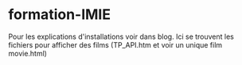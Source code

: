 # formation-IMIE

Pour les explications d'installations voir dans blog. Ici se trouvent les fichiers pour afficher des films (TP_API.htm et voir un unique film movie.html)
